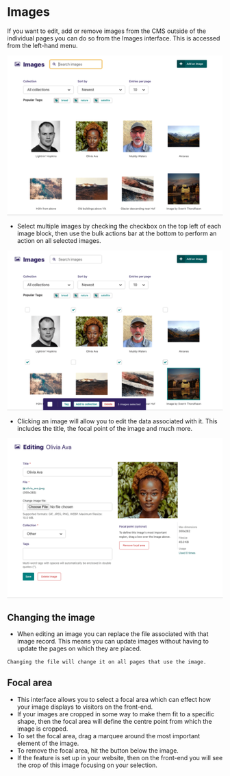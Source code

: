 # Images

If you want to edit, add or remove images from the CMS outside of the individual pages you can do so from the Images interface. This is accessed from the left-hand menu.

![Images listing, with header and images grid](../../_static/images/screen31_images_page.png)

-   Select multiple images by checking the checkbox on the top left of each image block, then use the bulk actions bar at the bottom to perform an action on all selected images.

![Images listing, with checkboxes shown next to images. Five images are selected, and a bottom menu shows different actions as well as a "5 images selected" label](../../_static/images/screen31.5_images_bulk_actions.png)

-   Clicking an image will allow you to edit the data associated with it. This includes the title, the focal point of the image and much more.

![Image editing form for Olivia Ava image. To the right of the form is an image preview, focal point controls, and metadata about the image](../../_static/images/screen32_image_edit_page.png)

## Changing the image

-   When editing an image you can replace the file associated with that image record. This means you can update images without having to update the pages on which they are placed.

```{Warning}
Changing the file will change it on all pages that use the image.
```

## Focal area

-   This interface allows you to select a focal area which can effect how your image displays to visitors on the front-end.
-   If your images are cropped in some way to make them fit to a specific shape, then the focal area will define the centre point from which the image is cropped.
-   To set the focal area, drag a marquee around the most important element of the image.
-   To remove the focal area, hit the button below the image.
-   If the feature is set up in your website, then on the front-end you will see the crop of this image focusing on your selection.
